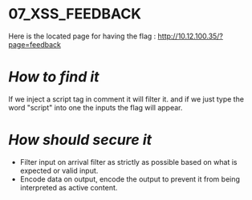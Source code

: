 # 07_XSS_FEEDBACK

Here is the located page for having the flag :
http://10.12.100.35/?page=feedback

# *How to find it*
If we inject a script tag in comment it will filter it.
and if we just type the word "script" into one the inputs the flag will appear.

# *How should secure it*

- Filter input on arrival filter as strictly as possible based on what is expected or valid input.
- Encode data on output, encode the output to prevent it from being interpreted as active content.

